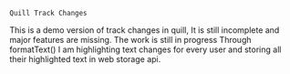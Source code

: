 `` Quill Track Changes ``

This is a demo version of track changes in quill, It is still incomplete and major features are missing. The work is still in progress
Through formatText() I am  highlighting text changes for every user and storing all their highlighted text in web storage api.
